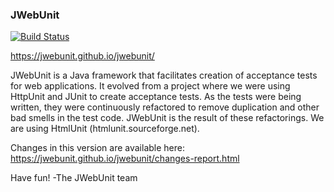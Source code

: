 ### JWebUnit

[![Build Status](https://travis-ci.org/JWebUnit/jwebunit.svg)](https://travis-ci.org/JWebUnit/jwebunit)

https://jwebunit.github.io/jwebunit/

JWebUnit is a Java framework that facilitates creation of acceptance tests for
web applications. It evolved from a project where we were using HttpUnit and
JUnit to create acceptance tests. As the tests were being written, they were
continuously refactored to remove duplication and other bad smells in the test
code. JWebUnit is the result of these refactorings.
We are using HtmlUnit (htmlunit.sourceforge.net).

Changes in this version are available here:
https://jwebunit.github.io/jwebunit/changes-report.html

Have fun!
-The JWebUnit team

